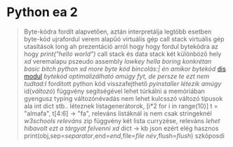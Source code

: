 # Python ea 2

> Byte-kódra fordít alapvetően, aztán interpretálja
> legtöbb esetben byte-kód ujrafordul
> verem alapűó virtuális gép call stack
> virtuális gép utasítások
> long ah prezentáció arról hogy hogy fordul bytekódra az hogy *print("hello world")*
> call stack és data stack két különböző hely *xd*
> veremalapu pszeudo assembly
> *lowkey hella boring konkrétan basic bitch python xd*
> *more byte kód bincolás:|*
> *én amikor bytekód*
> [dis modul](https://docs.python.org/3/library/dis.html)
> *bytekód optimalizálható amúgy fyt, de persze te ezt nem tudtad:I*
> fordított python kód visszafejthető
> *pyinstaller létezik amúgy*
> id(*változó*) függvény segítségével lehet túrkálni a memóriában
> gyengusz typing
> változónévadás nem lehet kulcsszó
> változó típusok ala int dict stb..
> léteznek listagenerátorok, [i\*2 for i in range(10)]
> t = "almafa", t[4:6] -> "fa", releváns listáknál is nem csak stringeknél
> *w3schools releváns*
> zip függvény két lista curryzése, releváns
> *lehet hibavolt ezt a tárgyat felvenni xd*
> dict -> kb json ezért elég hasznos
> print(obj,sep=*separator*,end=*end*,file=*file név*,flush=*flush*)
> szkóposdi
